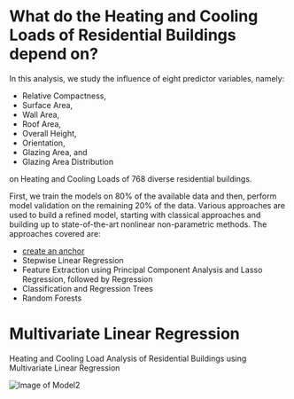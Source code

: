 # What do the Heating and Cooling Loads of Residential Buildings depend on?

In this analysis, we study the influence of eight predictor variables, namely:

* Relative Compactness,
* Surface Area,
* Wall Area,
* Roof Area,
* Overall Height,
* Orientation,
* Glazing Area, and
* Glazing Area Distribution

on Heating and Cooling Loads of 768 diverse residential buildings.

First, we train the models on 80% of the available data and then, perform model validation on the remaining 20% of the data. 
Various approaches are used to build a refined model, starting with classical approaches and building up to state-of-the-art nonlinear non-parametric methods. The approaches covered are:

* [create an anchor](multivariate-linear-regression)
* Stepwise Linear Regression
* Feature Extraction using Principal Component Analysis and Lasso Regression, followed by Regression 
* Classification and Regression Trees
* Random Forests

# Multivariate Linear Regression
Heating and Cooling Load Analysis of Residential Buildings using Multivariate Linear Regression



![Image of Model2](https://raw.githubusercontent.com/MeeraSharma/Residential-Energy-Efficiency-SLR.github.io/master/docs/Model2_HL.PNG)
